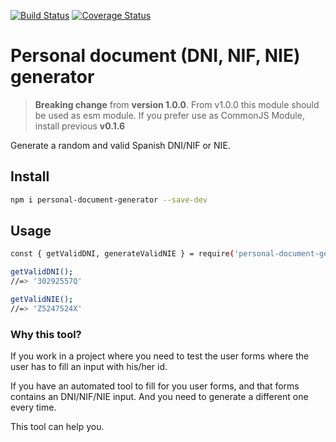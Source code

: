 [![Build Status](https://travis-ci.org/JuanMaRuiz/personal-document-generator.svg?branch=master)](https://travis-ci.org/JuanMaRuiz/personal-document-generator)
[![Coverage Status](https://coveralls.io/repos/github/JuanMaRuiz/personal-document-generator/badge.svg?branch=master)](https://coveralls.io/github/JuanMaRuiz/personal-document-generator?branch=master)

# Personal document (DNI, NIF, NIE) generator

> **Breaking change** from **version 1.0.0**. From v1.0.0 this module should be used as esm module. If you prefer use as CommonJS Module, install previous **v0.1.6**

Generate a random and valid Spanish DNI/NIF or NIE.

## Install

```bash
npm i personal-document-generator --save-dev
```

## Usage

```bash
const { getValidDNI, generateValidNIE } = require('personal-document-generator');

getValidDNI();
//=> '30292557Q'

getValidNIE();
//=> 'Z5247524X'
```

### Why this tool?

If you work in a project where you need to test the user forms where the user has to fill an input with his/her id.

If you have an automated tool to fill for you user forms, and that forms contains an DNI/NIF/NIE input. And you need to generate a different one every time.

This tool can help you.

